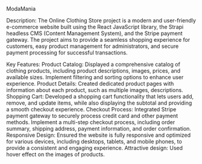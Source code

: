 ModaMania

Description:
The Online Clothing Store project is a modern and user-friendly e-commerce website built using the React JavaScript library, the Strapi headless CMS (Content Management System), and the Stripe payment gateway. The project aims to provide a seamless shopping experience for customers, easy product management for administrators, and secure payment processing for successful transactions.

Key Features:
Product Catalog:
Displayed a comprehensive catalog of clothing products, including product descriptions, images, prices, and available sizes. Implement filtering and sorting options to enhance user experience.
Product Details:
Created dedicated product pages with information about each product, such as multiple images, descriptions.
Shopping Cart:
Developed a shopping cart functionality that lets users add, remove, and update items, while also displaying the subtotal and providing a smooth checkout experience.
Checkout Process:
Integrated Stripe payment gateway to securely process credit card and other payment methods. Implement a multi-step checkout process, including order summary, shipping address, payment information, and order confirmation.
Responsive Design:
Ensured the website is fully responsive and optimized for various devices, including desktops, tablets, and mobile phones, to provide a consistent and engaging experience.
Attractive design:
Used hover effect on the images of products.

